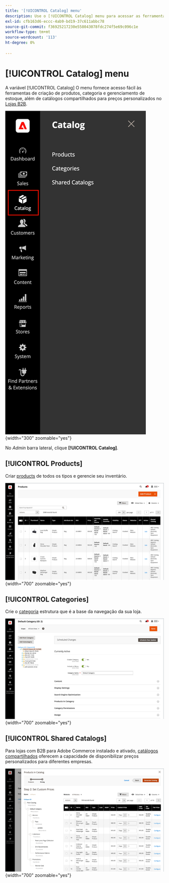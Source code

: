 ```yaml
---
title: '[!UICONTROL Catalog] menu'
description: Use o [!UICONTROL Catalog] menu para acessar as ferramentas de criação de produtos, categoria e gerenciamento de estoque.
exl-id: cfb163d6-eccc-4ab9-bd19-37c611abbc78
source-git-commit: f36925217230e558043078fdc274f5e69c096c1e
workflow-type: tm+mt
source-wordcount: '113'
ht-degree: 0%

---
```


# [!UICONTROL Catalog] menu

A variável [!UICONTROL Catalog] O menu fornece acesso fácil às ferramentas de criação de produtos, categoria e gerenciamento de estoque, além de catálogos compartilhados para preços personalizados no [Lojas B2B](https://experienceleague.adobe.com/docs/commerce-admin/b2b/introduction.html).

![Menu Catálogo](./assets/admin-menu-catalog.png){width="300" zoomable="yes"}

No _Admin_ barra lateral, clique **[!UICONTROL Catalog]**.

## [!UICONTROL Products]

Criar [products](products-list.md) de todos os tipos e gerencie seu inventário.

![Grade de produtos](./assets/products-grid.png){width="700" zoomable="yes"}

## [!UICONTROL Categories]

Crie o [categoria](categories.md) estrutura que é a base da navegação da sua loja.

![Espaço de trabalho Categoria](./assets/category-workspace.png){width="700" zoomable="yes"}

## [!UICONTROL Shared Catalogs]

Para lojas com B2B para Adobe Commerce instalado e ativado, [catálogos compartilhados](https://experienceleague.adobe.com/docs/commerce-admin/b2b/shared-catalogs/catalog-shared.html) oferecem a capacidade de disponibilizar preços personalizados para diferentes empresas.

![Produtos do catálogo compartilhado](./assets/shared-catalog-setup.png){width="700" zoomable="yes"}
